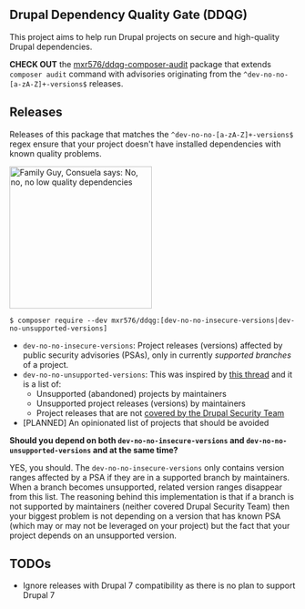 Drupal Dependency Quality Gate (DDQG)
---

This project aims to help run Drupal projects on secure and high-quality Drupal dependencies.

**CHECK OUT** the [mxr576/ddqg-composer-audit](https://packagist.org/packages/mxr576/ddqg-composer-audit) package that
extends `composer audit` command with advisories originating from the `^dev-no-no-[a-zA-Z]+-versions$` releases.

## Releases

Releases of this package that matches the `^dev-no-no-[a-zA-Z]+-versions$` regex ensure that your project
doesn't have installed dependencies with known quality problems.

<img alt="Family Guy, Consuela says: No, no, no low quality dependencies" height="250" src="https://i.imgflip.com/7ijrpx.jpg"/>

```shell
$ composer require --dev mxr576/ddqg:[dev-no-no-insecure-versions|dev-no-unsupported-versions]
```

* `dev-no-no-insecure-versions`: Project releases (versions) affected by public security advisories (PSAs), only
  in currently _supported branches_ of a project.
* `dev-no-no-unsupported-versions`: This was inspired by [this thread](https://github.com/drupal-composer/drupal-security-advisories/issues/29)
  and it is a list of:
  * Unsupported (abandoned) projects by maintainers
  * Unsupported project releases (versions) by maintainers
  * Project releases that are not [covered by the Drupal Security Team](https://www.drupal.org/node/475848)
* [PLANNED] An opinionated list of projects that should be avoided

**Should you depend on both `dev-no-no-insecure-versions` and `dev-no-no-unsupported-versions` and at the same time?**

YES, you should. The `dev-no-no-insecure-versions` only contains version ranges affected by a PSA if they are in a
supported branch by maintainers. When a branch becomes unsupported, related version ranges disappear from this list.
The reasoning behind this implementation is that if a branch is not supported by maintainers (neither covered Drupal
Security Team) then your biggest problem is not depending on a version that has known PSA (which may or may not be
leveraged on your project) but the fact that your project depends on an unsupported version.

## TODOs

* Ignore releases with Drupal 7 compatibility as there is no plan to support Drupal 7

